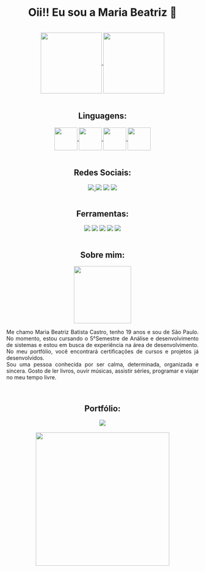   <h1 align="center">Oii!! Eu sou a Maria Beatriz 👋</h1>
  <br />

  <div align="center" style="display: inline_block">
    <a href="https://github.com/mariabeatrizbc/github-readme-stats">
      <img align="center" height="160em" src="https://github-readme-stats.vercel.app/api?username=mariabeatrizbc&show_icons=true&hide=contribs,prs&cache_seconds=86400&theme=jolly">
    </a>
    <a href="https://github.com/mariabeatrizbc/github-readme-stats">
      <img align="center" height="160em" src="https://github-readme-stats.vercel.app/api/top-langs/?username=mariabeatrizbc&layout=compact&theme=jolly">
    </a>
    <br />
    <br />
  </div>

  <h2 align="center">Linguagens:</h2>
  <div align="center" style="display: inline_block">
    <a href="https://github.com/mariabeatrizbc/github-readme-stats">
      <img align="center" height="60em" src="https://cdn.jsdelivr.net/gh/devicons/devicon@latest/icons/html5/html5-original.svg" />
    </a>
    <a href="https://github.com/mariabeatrizbc/github-readme-stats">
    <img align="center" height="60em" src="https://cdn.jsdelivr.net/gh/devicons/devicon@latest/icons/css3/css3-original.svg" />
    </a>
    <a href="https://github.com/mariabeatrizbc/github-readme-stats">
      <img align="center" height="60em" src="https://cdn.jsdelivr.net/gh/devicons/devicon@latest/icons/javascript/javascript-original.svg" />
    </a>
    <a href="https://github.com/mariabeatrizbc/github-readme-stats">
      <img align="center" height="60em" src="https://cdn.jsdelivr.net/gh/devicons/devicon@latest/icons/java/java-original.svg" />     
    </a>
    <br />
    <br />
  </div>

  <h2 align="center">Redes Sociais:</h2>
  <div align="center" style="display: inline_block">
    <a href="https://www.linkedin.com/in/maria-beatriz-batista-castro-084829243/" target="_blank"><img src="https://img.shields.io/badge/LinkedIn-0077B5?style=for-the-badge&logo=linkedin&logoColor=white"          target="_blank"></img>  </a>
    <a href="https://www.instagram.com/mariabiasz/" target="_blank"><img src="https://img.shields.io/badge/Instagram-E4405F?style=for-the-badge&logo=instagram&logoColor=white" target="_blank"></img></a>
    <a href="https://mail.google.com/mail/u/0/?tab=rm&ogbl#inbox?compose=CllgCJNqLRsNJSqGJZLTnbzLxwwXVFsZkxllFWjnpmShwkXNLShcGkNJlpkmCvbwBSvgpZkCGBq" target="_blank"><img src="https://img.shields.io/badge/Gmail-  D14836?style=for-the-badge&logo=gmail&logoColor=white" target="_blank"></img></a>
    <a href="https://wa.me/5511984165708" target="_blank"><img src="https://img.shields.io/badge/WhatsApp-25D366?style=for-the-badge&logo=whatsapp&logoColor=white" target="_blank"></img></a>
    <br />
    <br />
  </div>

   <h2 align="center">Ferramentas:</h2>
   <div align="center" style="display: inline_block">
     <img src="https://img.shields.io/badge/Figma-F24E1E?style=for-the-badge&logo=figma&logoColor=white">
     <img src="https://img.shields.io/badge/Visual_Studio_Code-0078D4?style=for-the-badge&logo=visual%20studio%20code&logoColor=white">
     <img src="https://img.shields.io/badge/Eclipse-2C2255?style=for-the-badge&logo=eclipse&logoColor=white">
     <img src="https://img.shields.io/badge/GitHub-100000?style=for-the-badge&logo=github&logoColor=white">
     <img src="https://img.shields.io/badge/Canva-%2300C4CC.svg?&style=for-the-badge&logo=Canva&logoColor=white">
     <br />
     <br />
   </div>
   
   <div align="center" style="display: inline_block">
     <h2 align="center">Sobre mim:</h2>
     <img height="150em" src="https://cdn.picrew.me/shareImg/org/202403/1706331_xMrqNI6b.png">
     <p align="justify" text_indent="1em">Me chamo Maria Beatriz Batista Castro, tenho 19 anos e sou de São Paulo. No momento, estou cursando o 5°Semestre de Análise e desenvolvimento de sistemas e estou em busca de experiência na área de desenvolvimento. No meu portfólio, você encontrará certificações de cursos e projetos já desenvolvidos.<br/>Sou uma pessoa conhecida por ser calma, determinada, organizada e sincera. Gosto de ler livros, ouvir músicas, assistir séries, programar e viajar no meu tempo livre.</p>
     <br/>
   </div>

   <div align="center">
     <h2>Portfólio:</h2>
     <a href="#"><img align="center" src="https://img.shields.io/badge/website-000000?style=for-the-badge&logo=About.me&logoColor=white"></a>
     <br/>
     <br/>
   </div>
   
   <div align="center" style="display: inline_block">
     <img align="center" height="350em" src="https://i.pinimg.com/originals/39/38/77/3938775fa4484f170466ecfa6da4e662.gif">
     <br/>
     <br/>
   </div>   


  
   
